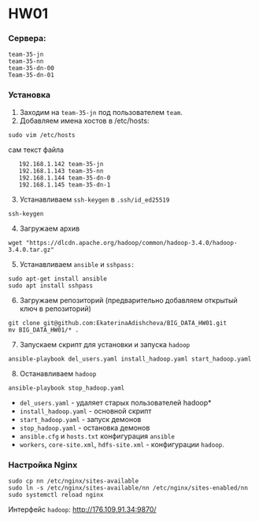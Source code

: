 # HW01
### Сервера:
```
team-35-jn
team-35-nn
team-35-dn-00
Team-35-dn-01
```

### Установка
1. Заходим на ```team-35-jn``` под пользователем ```team```.
2. Добавляем имена хостов в /etc/hosts:
```
sudo vim /etc/hosts
```

сам текст файла
```
   192.168.1.142 team-35-jn
   192.168.1.143 team-35-nn
   192.168.1.144 team-35-dn-0
   192.168.1.145 team-35-dn-1
```

3. Устанавливаем ```ssh-keygen``` в ```.ssh/id_ed25519```
```
ssh-keygen
```

4. Загружаем архив
```
wget "https://dlcdn.apache.org/hadoop/common/hadoop-3.4.0/hadoop-3.4.0.tar.gz" 
```
5. Устанавливаем ```ansible``` и ```sshpass:```
```
sudo apt-get install ansible
sudo apt install sshpass
```
6. Загружаем репозиторий (предварительно добавляем открытый ключ в репозиторий)
```
git clone git@github.com:EkaterinaAdishcheva/BIG_DATA_HW01.git
mv BIG_DATA_HW01/* .
```            
7. Запускаем скрипт для установки и запуска ```hadoop```
```
ansible-playbook del_users.yaml install_hadoop.yaml start_hadoop.yaml
```
8. Останавливаем ```hadoop```
```
ansible-playbook stop_hadoop.yaml
```

   
* ```del_users.yaml``` - удаляет старых пользователей hadoop*
* ```install_hadoop.yaml``` - основной скрипт 
* ```start_hadoop.yaml``` - запуск демонов 
* ```stop_hadoop.yaml``` - остановка демонов
* ```ansible.cfg``` и ```hosts.txt``` конфигурация ```ansible```
* ```workers```, ```core-site.xml```, ```hdfs-site.xml``` - конфигурации ```hadoop```.


### Настройка Nginx
```
sudo cp nn /etc/nginx/sites-available
sudo ln -s /etc/nginx/sites-available/nn /etc/nginx/sites-enabled/nn
sudo systemctl reload nginx
```
Интерфейс ```hadoop```: http://176.109.91.34:9870/

